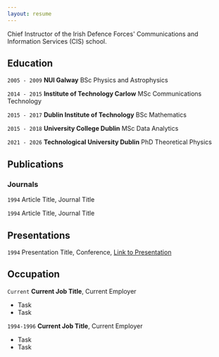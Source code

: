 ```yaml
---
layout: resume
---
```


Chief Instructor of the Irish Defence Forces' Communications and Information Services (CIS) school.

## Education

`2005 - 2009`
__NUI Galway__
BSc Physics and Astrophysics

`2014 - 2015`
__Institute of Technology Carlow__
MSc Communications Technology 

`2015 - 2017`
__Dublin Institute of Technology__
BSc Mathematics

`2015 - 2018`
__University College Dublin__
MSc Data Analytics

`2021 - 2026`
__Technological University Dublin__
PhD Theoretical Physics

## Publications

<!-- A list is also available [online](https://scholar.google.co.uk/citations?user=LTOTl0YAAAAJ) -->

### Journals

`1994`
Article Title, Journal Title

`1994`
Article Title, Journal Title


## Presentations

`1994`
Presentation Title, Conference, <a href="https://MyWebsite.tld/presentation1">Link to Presentation</a>


## Occupation

`Current`
__Current Job Title__, Current Employer 

- Task
- Task

`1994-1996`
__Current Job Title__, Current Employer 

- Task
- Task



<!-- ### Footer

Last updated: May 2013 -->


